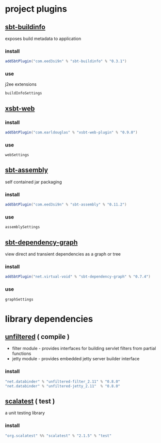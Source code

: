 # project plugins

## [sbt-buildinfo](https://github.com/sbt/sbt-buildinfo)

exposes build metadata to application

### install

```scala
addSbtPlugin("com.eed3si9n" % "sbt-buildinfo" % "0.3.1")
```

### use

j2ee extensions

```scala
buildInfoSettings
```

## [xsbt-web](https://github.com/earldouglas/xsbt-web-plugin)

### install

```scala
addSbtPlugin("com.earldouglas" % "xsbt-web-plugin" % "0.9.0")
```

### use

```scala
webSettings
```

## [sbt-assembly](https://github.com/sbt/sbt-assembly)

self contained jar packaging

### install

```scala
addSbtPlugin("com.eed3si9n" % "sbt-assembly" % "0.11.2")
```

### use

```scala
assemblySettings
```

## [sbt-dependency-graph](https://github.com/jrudolph/sbt-dependency-graph)

view direct and transient dependencies as a graph or tree

### install

```scala
addSbtPlugin("net.virtual-void" % "sbt-dependency-graph" % "0.7.4")
```

### use

```scala
graphSettings
```

# library dependencies

## [unfiltered](https://github.com/unfiltered/unfiltered) ( compile )

* filter module - provides interfaces for building servlet filters from partial functions
* jetty module - provides embedded jetty server builder interface

### install

```scala
"net.databinder" % "unfiltered-filter_2.11" % "0.8.0"
"net.databinder" % "unfiltered-jetty_2.11"  % "0.8.0"
```

## [scalatest](http://scalatest.org/) ( test )

a unit testing library

### install

```scala
"org.scalatest" %% "scalatest" % "2.1.5" % "test"
```
